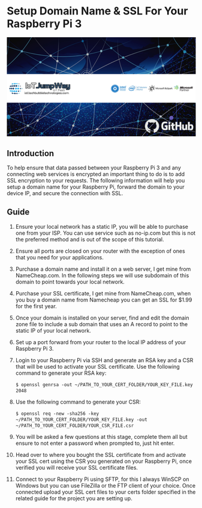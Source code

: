 
# Setup Domain Name & SSL For Your Raspberry Pi 3

![TechBubble IoT JumpWay Docs](../images/main/IoT-Jumpway.jpg)  

## Introduction

To help ensure that data passed between your Raspberry Pi 3 and any connecting web services is encrypted an important thing to do is to add SSL encryption to your requests. The following information will help you setup a domain name for your Raspberry Pi, forward the domain to your device IP, and secure the connection with SSL.

## Guide

1. Ensure your local network has a static IP, you will be able to purchase one from your ISP. You can use service such as no-ip.com but this is not the preferred method and is out of the scope of this tutorial.

2. Ensure all ports are closed on your router with the exception of ones that you need for your applications.

3. Purchase a domain name and install it on a web server, I get mine from NameCheap.com. In the following steps we will use subdomain of this domain to point towards your local network.

4. Purchase your SSL certificate, I get mine from NameCheap.com, when you buy a domain name from Namecheap you can get an SSL for $1.99 for the first year.

5. Once your domain is installed on your server, find and edit the domain zone file to include a sub domain that uses an A record to point to the static IP of your local network.

6. Set up a port forward from your router to the local IP address of your Raspberry Pi 3.

7. Login to your Raspberry Pi via SSH and generate an RSA key and a CSR that will be used to activate your SSL certificate. Use the following command to generate your RSA key:

    ```
    $ openssl genrsa -out ~/PATH_TO_YOUR_CERT_FOLDER/YOUR_KEY_FILE.key 2048
    ```

8. Use the following command to generate your CSR:

    ```
    $ openssl req -new -sha256 -key ~/PATH_TO_YOUR_CERT_FOLDER/YOUR_KEY_FILE.key -out ~/PATH_TO_YOUR_CERT_FOLDER/YOUR_CSR_FILE.csr
    ```


9. You will be asked a few questions at this stage, complete them all but ensure to not enter a password when prompted to, just hit enter.

10. Head over to where you bought the SSL certificate from and activate your SSL cert using the CSR you generated on your Raspberry Pi, once verified you will receive your SSL certificate files.

11. Connect to your Raspberry Pi using SFTP, for this I always WinSCP on Windows but you can use FileZilla or the FTP client of your choice. Once connected upload your SSL cert files to your certs folder specified in the related guide for the project you are setting up.